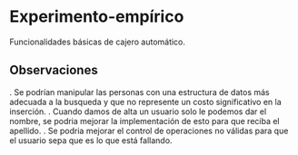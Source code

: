 # Experimento-empírico
Funcionalidades básicas de cajero automático.

## Observaciones
. Se podrían manipular las personas con una estructura de datos más adecuada a la busqueda y que no represente un costo significativo en la inserción.
. Cuando damos de alta un usuario solo le podemos dar el nombre, se podria mejorar la implementación de esto para que reciba el apellido.
. Se podria mejorar el control de operaciones no válidas para que el usuario sepa que es lo que está fallando.
